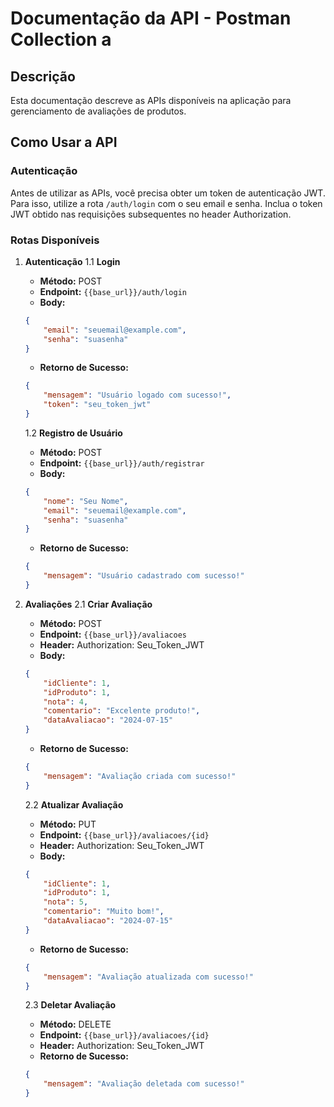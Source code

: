 # Documentação da API - Postman Collection a

## Descrição
Esta documentação descreve as APIs disponíveis na aplicação para gerenciamento de avaliações de produtos.

## Como Usar a API

### Autenticação
Antes de utilizar as APIs, você precisa obter um token de autenticação JWT. Para isso, utilize a rota `/auth/login` com o seu email e senha. Inclua o token JWT obtido nas requisições subsequentes no header Authorization.

### Rotas Disponíveis

1. **Autenticação**
   1.1 **Login**
      - **Método:** POST
      - **Endpoint:** `{{base_url}}/auth/login`
      - **Body:**
      ```json
      {
          "email": "seuemail@example.com",
          "senha": "suasenha"
      }
      ```
      - **Retorno de Sucesso:**
      ```json
      {
          "mensagem": "Usuário logado com sucesso!",
          "token": "seu_token_jwt"
      }
      ```

   1.2 **Registro de Usuário**
      - **Método:** POST
      - **Endpoint:** `{{base_url}}/auth/registrar`
      - **Body:**
      ```json
      {
          "nome": "Seu Nome",
          "email": "seuemail@example.com",
          "senha": "suasenha"
      }
      ```
      - **Retorno de Sucesso:**
      ```json
      {
          "mensagem": "Usuário cadastrado com sucesso!"
      }
      ```

2. **Avaliações**
   2.1 **Criar Avaliação**
      - **Método:** POST
      - **Endpoint:** `{{base_url}}/avaliacoes`
      - **Header:** Authorization: Seu_Token_JWT
      - **Body:**
      ```json
      {
          "idCliente": 1,
          "idProduto": 1,
          "nota": 4,
          "comentario": "Excelente produto!",
          "dataAvaliacao": "2024-07-15"
      }
      ```
      - **Retorno de Sucesso:**
      ```json
      {
          "mensagem": "Avaliação criada com sucesso!"
      }
      ```

   2.2 **Atualizar Avaliação**
      - **Método:** PUT
      - **Endpoint:** `{{base_url}}/avaliacoes/{id}`
      - **Header:** Authorization: Seu_Token_JWT
      - **Body:**
      ```json
      {
          "idCliente": 1,
          "idProduto": 1,
          "nota": 5,
          "comentario": "Muito bom!",
          "dataAvaliacao": "2024-07-15"
      }
      ```
      - **Retorno de Sucesso:**
      ```json
      {
          "mensagem": "Avaliação atualizada com sucesso!"
      }
      ```

   2.3 **Deletar Avaliação**
      - **Método:** DELETE
      - **Endpoint:** `{{base_url}}/avaliacoes/{id}`
      - **Header:** Authorization: Seu_Token_JWT
      - **Retorno de Sucesso:**
      ```json
      {
          "mensagem": "Avaliação deletada com sucesso!"
      }
      ```
